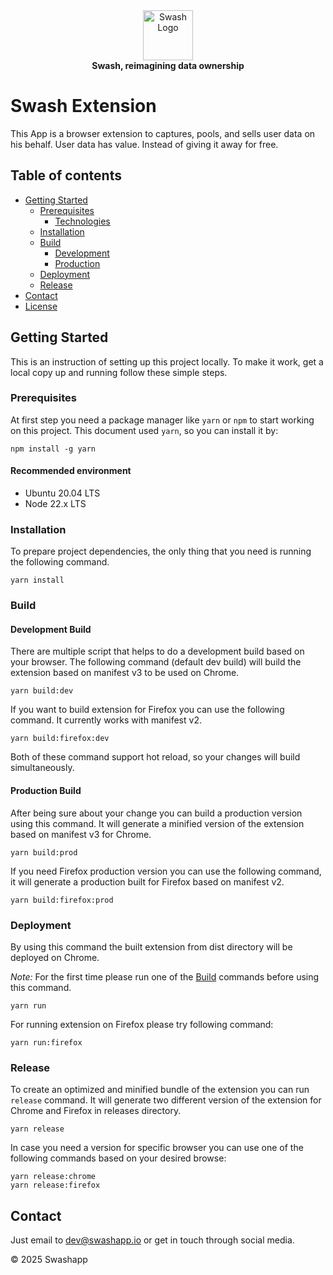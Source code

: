 <div align="center">
    <a href="https://swashapp.io/" target="blank">
        <img src="https://swashapp.io/images/logo/swash/s-logo.svg" width="80" alt="Swash Logo" />
    </a>
</div>
<div align="center">
    <b>Swash, reimagining data ownership</b>
</div>

# Swash Extension

This App is a browser extension to captures, pools, and sells user data on his behalf. User data has value. Instead of giving it away for free.

## Table of contents

- [Getting Started](#getting-started)
  - [Prerequisites](#prerequisites)
    - [Technologies](#technologies)
  - [Installation](#installation)
  - [Build](#build)
    - [Development](#development-build)
    - [Production](#production-build)
  - [Deployment](#deployment)
  - [Release](#release)
- [Contact](#contact)
- [License](#license)

## Getting Started

This is an instruction of setting up this project locally. To make it work, get a local copy up and running follow these simple steps.

### Prerequisites

At first step you need a package manager like `yarn` or `npm` to start working on this project. This document used `yarn`, so you can install it by:

```
npm install -g yarn
```

#### Recommended environment

- Ubuntu 20.04 LTS
- Node 22.x LTS

### Installation

To prepare project dependencies, the only thing that you need is running the following command.

```
yarn install
```

### Build

#### Development Build

There are multiple script that helps to do a development build based on your browser. The following command (default dev build) will build the extension based on manifest v3 to be used on Chrome.

```
yarn build:dev
```

If you want to build extension for Firefox you can use the following command. It currently works with manifest v2.

```
yarn build:firefox:dev
```

Both of these command support hot reload, so your changes will build simultaneously.

#### Production Build

After being sure about your change you can build a production version using this command. It will generate a minified version of the extension based on manifest v3 for Chrome. 

```
yarn build:prod
```

If you need Firefox production version you can use the following command, it will generate a production built for Firefox based on manifest v2.

```
yarn build:firefox:prod
```

### Deployment

By using this command the built extension from dist directory will be deployed on Chrome. 

_Note:_ For the first time please run one of the [Build](#build) commands before using this command.

```
yarn run
```

For running extension on Firefox please try following command: 

```
yarn run:firefox
```

### Release

To create an optimized and minified bundle of the extension you can run `release` command. It will generate two different version of the extension for Chrome and Firefox in releases directory.

```
yarn release
```

In case you need a version for specific browser you can use one of the following commands based on your desired browse:

```
yarn release:chrome
yarn release:firefox
```

## Contact

Just email to dev@swashapp.io or get in touch through social media.

© 2025 Swashapp
